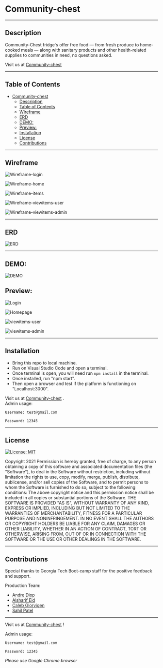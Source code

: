 # Community-chest

---
 ## Description
  Community-Chest fridge's offer free food — from fresh produce to home-cooked meals — along with sanitary products and other health-related supplies to communities in need, no questions asked.
  
  
  Visit us at [Community-chest](https://community-chest134.herokuapp.com/)     

---
  ## Table of Contents
- [Community-chest](#community-chest)
	- [Description](#description)
	- [Table of Contents](#table-of-contents)
	- [Wireframe](#wireframe)
	- [ERD](#erd)
	- [DEMO:](#demo)
	- [Preview:](#preview)
	- [Installation](#installation)
	- [License](#license)
	- [Contributions](#contributions)


  
---
## Wireframe 
![Wireframe-login](./client/src/assets/images/wireframe-login.png)

![Wireframe-home](./client/src/assets/images/wireframe-home.png)

![Wireframe-items](./client/src/assets/images/wireframe-items.png)

![Wireframe-viewitems-user](./client/src/assets/images/wireframe-viewitems-user.png)

![Wireframe-viewitems-admin](./client/src/assets/images/wireframe-viewitems-admin.png)

---
## ERD 
![ERD](./client/src/assets/images/erd.png)

---
## DEMO:
![DEMO](./client/src/assets/images/Community-chest.gif)

## Preview: 
![Login](./client/src/assets/images/login.png)

![Homepage](./client/src/assets/images/homepage.png)

![viewitems-user](./client/src/assets/images/viewitems-user.png)

![viewitems-admin](./client/src/assets/images/viewitems-admin.png)


---
## Installation
 - Bring this repo to local machine. 
 - Run on Visual Studio Code and open a terminal. 
 - Once terminal is open, you will need run `npm install` in the terminal. 
 - Once installed, run "npm start". 
 - Then open a browser and test if the platform is functioning on "Localhost:3000". 
 
 Visit us at [Community-chest](https://community-chest134.herokuapp.com/)     .  
 Admin usage: 

 `Username: test@gmail.com`


 `Password: 12345`

---

## License  

[![License: MIT](https://img.shields.io/badge/License-MIT-yellow.svg)](https://opensource.org/licenses/MIT)

Copyright 2021
Permission is hereby granted, free of charge, to any person obtaining a copy of this software and associated documentation files (the "Software"), to deal in the Software without restriction, including without limitation the rights to use, copy, modify, merge, publish, distribute, sublicense, and/or sell copies of the Software, and to permit persons to whom the Software is furnished to do so, subject to the following conditions:
The above copyright notice and this permission notice shall be included in all copies or substantial portions of the Software.
THE SOFTWARE IS PROVIDED "AS IS", WITHOUT WARRANTY OF ANY KIND, EXPRESS OR IMPLIED, INCLUDING BUT NOT LIMITED TO THE WARRANTIES OF MERCHANTABILITY, FITNESS FOR A PARTICULAR PURPOSE AND NONINFRINGEMENT. IN NO EVENT SHALL THE AUTHORS OR COPYRIGHT HOLDERS BE LIABLE FOR ANY CLAIM, DAMAGES OR OTHER LIABILITY, WHETHER IN AN ACTION OF CONTRACT, TORT OR OTHERWISE, ARISING FROM, OUT OF OR IN CONNECTION WITH THE SOFTWARE OR THE USE OR OTHER DEALINGS IN THE SOFTWARE.

---
## Contributions
Special thanks to Georgia Tech Boot-camp staff for the positive feedback and support. 

Production Team:

- [Andre Diop](https://github.com/AndreDiop)
- [Alsharif Eid](https://github.com/alsharifnahas)
- [Caleb Glorvigen](https://github.com/Glorvi23)
- [Sahil Patel](https://github.com/Spatel134)

---

Visit us at [Community-chest](https://community-chest134.herokuapp.com/)     ! 

 Admin usage: 

 `Username: test@gmail.com`


 `Password: 12345`

 *Please use Google Chrome browser*
